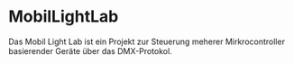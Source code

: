 MobilLightLab
=============

Das Mobil Light Lab ist ein Projekt zur Steuerung meherer Mirkrocontroller basierender Geräte über das DMX-Protokol.
